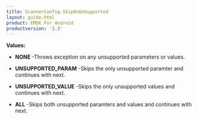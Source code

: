 ```yaml
---
title: ScannerConfig.SkipOnUnSupported
layout: guide.html
product: EMDK For Android
productversion: '2.3'
---
```




**Values:**

* **NONE** -Throws exception on any unsupported parameters or values.

* **UNSUPPORTED_PARAM** -Skips the only unsupported paramter and continues with next.

* **UNSUPPORTED_VALUE** -Skips the only unsupported values and continues with next.

* **ALL** -Skips both unsupported paramters and values and continues with next.














